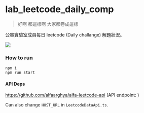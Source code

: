# lab_leetcode_daily_comp
> 好啊 都這樣啊 大家都卷成這樣

公審實驗室成員每日 leetcode (Daily challange) 解題狀況。

![](https://i.imgur.com/bSD17LA.png)

### How to run

```
npm i
npm run start
```

#### API Deps
https://github.com/alfaarghya/alfa-leetcode-api (API endpoint: )

Can also change `HOST_URL` in `LeetcodeDataApi.ts`.